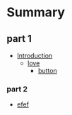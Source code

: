 # Summary

## part 1
* [Introduction](README.md)
    * [love](README.md#love)
        * [button](chapter1.md)
    
### part 2
* [efef](efef.md)

